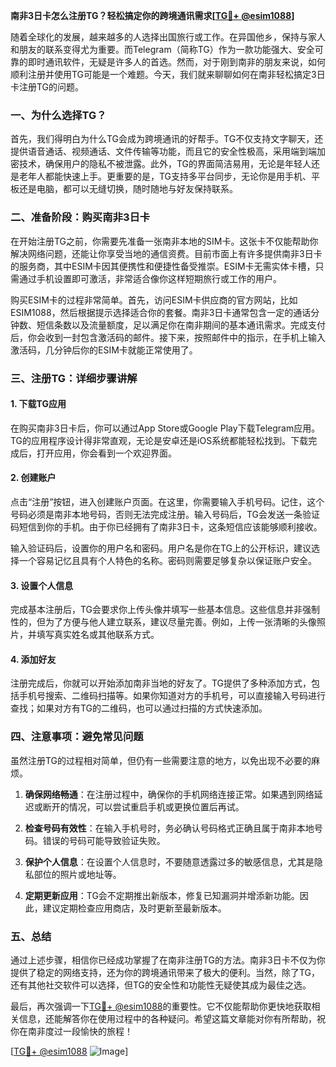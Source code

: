 **南非3日卡怎么注册TG？轻松搞定你的跨境通讯需求[[TG💪+ @esim1088](https://t.me/s/esim1088)]**

随着全球化的发展，越来越多的人选择出国旅行或工作。在异国他乡，保持与家人和朋友的联系变得尤为重要。而Telegram（简称TG）作为一款功能强大、安全可靠的即时通讯软件，无疑是许多人的首选。然而，对于刚到南非的朋友来说，如何顺利注册并使用TG可能是一个难题。今天，我们就来聊聊如何在南非轻松搞定3日卡注册TG的问题。

### 一、为什么选择TG？

首先，我们得明白为什么TG会成为跨境通讯的好帮手。TG不仅支持文字聊天，还提供语音通话、视频通话、文件传输等功能，而且它的安全性极高，采用端到端加密技术，确保用户的隐私不被泄露。此外，TG的界面简洁易用，无论是年轻人还是老年人都能快速上手。更重要的是，TG支持多平台同步，无论你是用手机、平板还是电脑，都可以无缝切换，随时随地与好友保持联系。

### 二、准备阶段：购买南非3日卡

在开始注册TG之前，你需要先准备一张南非本地的SIM卡。这张卡不仅能帮助你解决网络问题，还能让你享受当地的通信资费。目前市面上有许多提供南非3日卡的服务商，其中ESIM卡因其便携性和便捷性备受推崇。ESIM卡无需实体卡槽，只需通过手机设置即可激活，非常适合像你这样短期旅行或工作的用户。

购买ESIM卡的过程非常简单。首先，访问ESIM卡供应商的官方网站，比如ESIM1088，然后根据提示选择适合你的套餐。南非3日卡通常包含一定的通话分钟数、短信条数以及流量额度，足以满足你在南非期间的基本通讯需求。完成支付后，你会收到一封包含激活码的邮件。接下来，按照邮件中的指示，在手机上输入激活码，几分钟后你的ESIM卡就能正常使用了。

### 三、注册TG：详细步骤讲解

#### 1. 下载TG应用

在购买南非3日卡后，你可以通过App Store或Google Play下载Telegram应用。TG的应用程序设计得非常直观，无论是安卓还是iOS系统都能轻松找到。下载完成后，打开应用，你会看到一个欢迎界面。

#### 2. 创建账户

点击“注册”按钮，进入创建账户页面。在这里，你需要输入手机号码。记住，这个号码必须是南非本地号码，否则无法完成注册。输入号码后，TG会发送一条验证码短信到你的手机。由于你已经拥有了南非3日卡，这条短信应该能够顺利接收。

输入验证码后，设置你的用户名和密码。用户名是你在TG上的公开标识，建议选择一个容易记忆且具有个人特色的名称。密码则需要足够复杂以保证账户安全。

#### 3. 设置个人信息

完成基本注册后，TG会要求你上传头像并填写一些基本信息。这些信息并非强制性的，但为了方便与他人建立联系，建议尽量完善。例如，上传一张清晰的头像照片，并填写真实姓名或其他联系方式。

#### 4. 添加好友

注册完成后，你就可以开始添加南非当地的好友了。TG提供了多种添加方式，包括手机号搜索、二维码扫描等。如果你知道对方的手机号，可以直接输入号码进行查找；如果对方有TG的二维码，也可以通过扫描的方式快速添加。

### 四、注意事项：避免常见问题

虽然注册TG的过程相对简单，但仍有一些需要注意的地方，以免出现不必要的麻烦。

1. **确保网络畅通**：在注册过程中，确保你的手机网络连接正常。如果遇到网络延迟或断开的情况，可以尝试重启手机或更换位置后再试。
   
2. **检查号码有效性**：在输入手机号时，务必确认号码格式正确且属于南非本地号码。错误的号码可能导致验证失败。

3. **保护个人信息**：在设置个人信息时，不要随意透露过多的敏感信息，尤其是隐私部位的照片或地址等。

4. **定期更新应用**：TG会不定期推出新版本，修复已知漏洞并增添新功能。因此，建议定期检查应用商店，及时更新至最新版本。

### 五、总结

通过上述步骤，相信你已经成功掌握了在南非注册TG的方法。南非3日卡不仅为你提供了稳定的网络支持，还为你的跨境通讯带来了极大的便利。当然，除了TG，还有其他社交软件可以选择，但TG的安全性和功能性无疑使其成为最佳之选。

最后，再次强调一下[TG💪+ @esim1088](https://t.me/s/esim1088)的重要性。它不仅能帮助你更快地获取相关信息，还能解答你在使用过程中的各种疑问。希望这篇文章能对你有所帮助，祝你在南非度过一段愉快的旅程！

[[TG💪+ @esim1088](https://t.me/s/esim1088) ![Image](https://i.postimg.cc/4NQfJmqS/Snipaste-2025-05-13-00-14-12.png)]